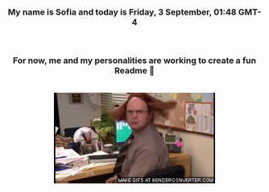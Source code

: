 


<div align="center">
<h3 >My name is Sofia and today is Friday, 3 September, 01:48 GMT-4</h3><br>
<h3 >For now, me and my personalities are working to create a fun Readme 👋
</h3><br>
<img src='img/dwight.gif' alt='working...'/>
</div>
